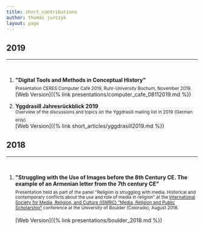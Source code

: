 ```yaml
---
title: short_contributions
author: thomas jurczyk
layout: page
---
```

## 2019
***
&nbsp;  
1. **"Digital Tools and Methods in Conceptual History"**  
<sub> Presentation CERES Computer Café 2019, Ruhr-University Bochum, November 2019. </sub>
&nbsp;  
[Web Version]({% link presentations/computer_cafe_08112019.md %})

1. **Yggdrasill Jahresrückblick 2019**  
<sub> Overview of the discussions and topics on the Yggdrasill mailing list in 2019 (German only)</sub>
&nbsp;  
[Web Version]({% link short_articles/yggdrasill2019.md %})

## 2018
***
&nbsp;  
1. **"Struggling with the Use of Images before the 8th Century CE. The example of an Armenian letter from the 7th century CE"**  
<sub> Presentation held as part of the panel "Religion is struggling with media. Historical and contemporary conflicts about the use and role of media in religion" at the [International Society for Media, Religion, and Culture (ISMRC) "Media, Religion and Public Scholarship"](https://www.colorado.edu/ismrc/) conference at the University of Boulder (Colorado), August 2018. </sub>  
&nbsp;  
[Web Version]({% link presentations/boulder_2018.md %})
